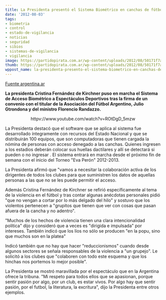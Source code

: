 ```yaml
---
title: La Presidenta presentó el Sistema Biométrico en canchas de fútbol
date: '2012-08-03'
tags:
- biometria
- control
- estado-de-vigilancia
- noticias
- seguridad
- sibios
- sistemas-de-vigilancia
- vigilancia
image: https://partidopirata.com.ar/wp-content/uploads/2012/08/50171f7a66636_490x0.jpg
thumb: https://partidopirata.com.ar/wp-content/uploads/2012/08/50171f7a66636_490x0-150x150.jpg
wppost_name: la-presidenta-presento-el-sistema-biometrico-en-canchas-de-futbol
---
```


<a href="http://www.argentina.ar/_es/pais/C13044-cristina-presento-el-sistema-biometrico-en-canchas-de-futbol.php">Fuente argentina.ar</a>

<strong>La presidenta Cristina Fernández de Kirchner puso en marcha el Sistema de Acceso Biométrico a Espectáculos Deportivos tras la firma de un convenio con el titular de la Asociación del Fútbol Argentino, Julio Gtrondona y del ministro Florencio Randazzo.</strong>
<p style="text-align: center;">httpv://www.youtube.com/watch?v=ROtDgD_5mzw</p>
La Presidenta destacó que el software que se aplica al sistema fue desarrollado íntegramente con recursos del Estado Nacional y que se distribuirán 100 equipos, que son computadoras que tienen cargada la nómina de personas con acceso denegado a las canchas. Quienes ingresen a los estadios deberán colocar sus huellas dactilares y allí se detectará si pueden o no ingresar . El sistema entrará en marcha desde el próximo fin de semana con el inicio del Torneo "Eva Perón" 2012-2013.

La Presidenta afirmó que "vamos a necesitar la colaboración activa de los dirigentes de todos los clubes para que suministren los datos de aquellas personas a las que no se les puede permitir el acceso.

Además Cristina Fernández de Kirchner se refirió específicamente al tema de la violencia en el fútbol y tras contar algunas anécdotas personales pidió "que no vengan a cortar por lo más delgado del hilo" y sostuvo que los violentos pertenecen a "grupitos que tienen que ver con cosas que pasan afuera de la cancha y no adentro".

"Muchos de los hechos de violencia tienen una clara intencionalidad política" dijo y consideró que a veces es "dirigida e impulsada" por intereses. También indicó que los líos no sólo se producen "en la popu, sino que muchos son en la platea"

Indicó también que no hay que hacer "reduccionismos" cuando desde algunos sectores se señala responsables de la violencia a "un grupejo". Le solicitó a los clubes que "colaboren con todo este esquema y que los hinchas nos portemos lo mejor posible".

La Presidenta se mostró maravillada por el espectáculo que en la Argentina ofrece la tribuna. "Mi respeto para todos ellos que se apasionan, porque sentir pasión por algo, por un club, es estar vivos. Por algo hay que sentir pasión, por el futbol, la literatura, la excritura", dijo la Presidenta entre otros ejemplos.
